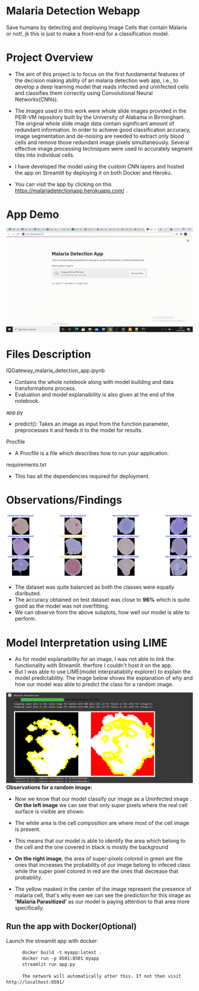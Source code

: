 # Malaria Detection Webapp

Save humans by detecting and deploying Image Cells that contain Malaria or not!, jk this is just to make a front-end for a classification model.

# Project Overview

- The aim of this project is to focus on the first fundamental features of the decision making ability of an malaria detection web app, i.e., to develop a
deep learning model that reads infected and uninfected cells and classifies them correctly using Convolutional Neural Networks(CNNs).

- The images used in this work were whole slide images provided in the PEIR-VM repository built by the University of Alabama in Birmingham. The original whole slide image data contain significant amount of redundant information. In order to achieve good classification accuracy, image segmentation and de-noising are needed to extract only blood cells and remove those redundant image pixels simultaneously.
Several effective image processing techniques were used to accurately segment tiles into individual cells.

- I have developed the model using the custom CNN layers and hosted the app on Streamlit by deploying it on both Docker and Heroku.
- You can visit the app by clicking on this https://malariadetectionapp.herokuapp.com/ .
# App Demo

![Malaria Detection Webapp](https://github.com/akhilkapil/Malaria_Detection_Webapp/blob/main/Images%20and%20Gifs/demo_gif.gif)

# Files Description

IQGateway_malaria_detection_app.ipynb
- Contains the whole notebook along with model building and data transformations process.
- Evaluation and model explanaibility is also given at the end of the notebook.

app.py
- predict(): Takes an image as input from the function parameter, preprocesses it and feeds it to the model for results.

Procfile
- A Procfile is a file which describes how to run your application.

requirements.txt
- This has all the dependencies required for deployment.


# Observations/Findings 
![Misclassified Images](https://github.com/akhilkapil/Malaria_Detection_Webapp/blob/main/Images%20and%20Gifs/misclassification%20image.png)

- The dataset was quite balanced as both the classes were equally disributed.
- The accuracy obtained on test dataset was close to __96%__ which is quite good as the model was not overfitting.
- We can observe from the above subplots, how well our model is able to perform.

# Model Interpretation using LIME
- As for model explanaibility for an image, I was not able to link the functionality with Streamlit. therfore I couldn't host it on the app. 
- But I was able to use LIME(model interpratiablity explorer) to explain the model predictablitiy. The image below shows the explanation of why and how our model was able to predict the class for a random image. 

![Explian Prediction](https://github.com/akhilkapil/Malaria_Detection_Webapp/blob/main/Images%20and%20Gifs/LIME_image.PNG)
__Observations for a random image:__
- Now we know that our model classify our image as a Uninfected image
. __On the left image__ we can see that only super pixels where the real cell surface is visible are shown. 
- The white area is the cell composition are where most of the cell image is present.

- This means that our model is able to identify the area which belong to the cell and the one covered in black is mostly the background


- __On the right image__, the area of super-pixels colored in green are the ones that increases the probability of our image belong to infeced class while the super pixel colored in red are the ones that decrease that probability. 
- The yellow masked in the center of the image represent the presence of malaria cell, that's why even we can see the prediction for this image as __'Malaria Parasitized'__ as our model is paying attention to that area more specifically.

## Run the app with Docker(Optional)

Launch the streamlit app with docker:<br/>
         
          docker build -t myapp:latest .
          docker run -p 8501:8501 myapp
          streamlit run app.py
          
          The network will automatically after this. If not then visit http://localhost:8501/ 



